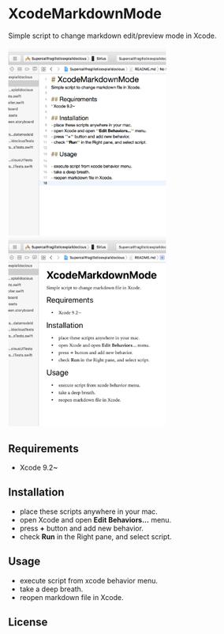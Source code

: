 # XcodeMarkdownMode
Simple script to change markdown edit/preview mode in Xcode.

<img src="https://github.com/TachibanaKaoru/XcodeMarkdownMode/blob/master/images/editmode.png" width=320> <img src="https://github.com/TachibanaKaoru/XcodeMarkdownMode/blob/master/images/previewmode.png" width=320>


## Requirements
* Xcode 9.2~

## Installation
- place these scripts anywhere in your mac.
- open Xcode and open **Edit Behaviors...** menu.
- press **+** button and add new behavior.
- check **Run** in the Right pane, and select script.

## Usage

- execute script from xcode behavior menu.
- take a deep breath.
- reopen markdown file in Xcode.

## License

